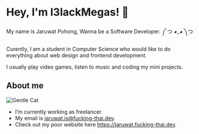 # Hey, I'm l3lackMegas! 👋

My name is Jaruwat Pohong, Wanna be a Software Developer. ༼ つ ◕_◕ ༽つ

Curently, I am a student in Computer Science who would like to do everything about web design and frontend development.

I usually play video games, listen to music and coding my mini projects.

## About me

![Gentle Cat](https://cdn.discordapp.com/attachments/763741870936293426/872741575288053790/2Q.png)

- I’m currently working as freelancer.
- My email is jaruwat.is@fucking-thai.dev.
- Check out my poor website here https://jaruwat.fucking-thai.dev.
